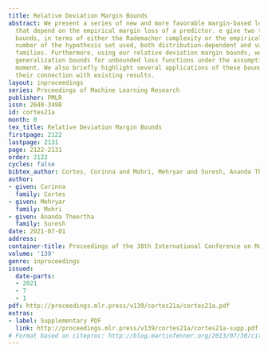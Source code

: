 ```yaml
---
title: Relative Deviation Margin Bounds
abstract: We present a series of new and more favorable margin-based learning guarantees
  that depend on the empirical margin loss of a predictor. e give two types of learning
  bounds, in terms of either the Rademacher complexity or the empirical $\ell_\infty$-covering
  number of the hypothesis set used, both distribution-dependent and valid for general
  families. Furthermore, using our relative deviation margin bounds, we derive distribution-dependent
  generalization bounds for unbounded loss functions under the assumption of a finite
  moment. We also briefly highlight several applications of these bounds and discuss
  their connection with existing results.
layout: inproceedings
series: Proceedings of Machine Learning Research
publisher: PMLR
issn: 2640-3498
id: cortes21a
month: 0
tex_title: Relative Deviation Margin Bounds
firstpage: 2122
lastpage: 2131
page: 2122-2131
order: 2122
cycles: false
bibtex_author: Cortes, Corinna and Mohri, Mehryar and Suresh, Ananda Theertha
author:
- given: Corinna
  family: Cortes
- given: Mehryar
  family: Mohri
- given: Ananda Theertha
  family: Suresh
date: 2021-07-01
address:
container-title: Proceedings of the 38th International Conference on Machine Learning
volume: '139'
genre: inproceedings
issued:
  date-parts:
  - 2021
  - 7
  - 1
pdf: http://proceedings.mlr.press/v139/cortes21a/cortes21a.pdf
extras:
- label: Supplementary PDF
  link: http://proceedings.mlr.press/v139/cortes21a/cortes21a-supp.pdf
# Format based on citeproc: http://blog.martinfenner.org/2013/07/30/citeproc-yaml-for-bibliographies/
---
```

